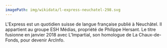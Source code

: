 ```yaml
---
imagePath: img/wikidata/l-express-neuchatel-298.svg
---
```


L'Express est un quotidien suisse de langue française publié à Neuchâtel. Il appartient au groupe ESH Médias, propriété de Philippe Hersant. Le titre fusionne en janvier 2018 avec L'Impartial, son homologue de La Chaux-de-Fonds, pour devenir ArcInfo.
